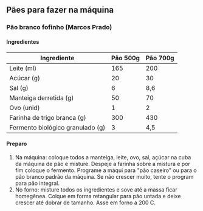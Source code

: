 ## Pães para fazer na máquina

### Pão branco fofinho (Marcos Prado)

#### Ingredientes

|Ingrediente   |Pão 500g   |Pão 700g   | 
|---|---|---|
|Leite (ml)   |165   |200   | 
|Acúcar (g)   |20   |30   | 
|Sal (g)   |6   |8,6   | 
|Manteiga derretida (g)   |50   |70   | 
|Ovo (unid)   |1   |2   | 
|Farinha de trigo branca (g)   |300   |430   | 
|Fermento biológico granulado (g)   |3   |4,5   | 

#### Preparo

1. Na máquina: coloque todos a manteiga, leite, ovo, sal, açúcar na
   cuba da máquina de pão e misture. Despeje a farinha sobre a mistura
   e por fim coloque o fermento. Programe a máqui para "pão caseiro"
   ou para o pão branco padrão da máquina. Se não crescer muito, tente
   o program para pão integral.
2. No forno: misture todos os ingredientes e sove até a massa ficar
   homegênea. Colque em forma retangular para pão untada e deixe
   crescer até dobrar de tamanho. Asse em forno a 200 C.
   

